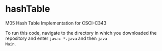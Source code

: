 # hashTable
M05 Hash Table Implementation for CSCI-C343

To run this code, navigate to the directory in which you downloaded the repository and enter <code>javac *.java</code> and then <code>java Main</code>.
